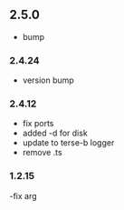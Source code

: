 
## 2.5.0
- bump

### 2.4.24
- version bump

### 2.4.12
- fix ports
- added -d for disk
- update to terse-b logger
- remove .ts

### 1.2.15
-fix arg